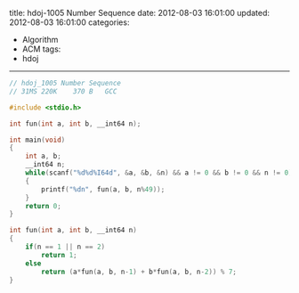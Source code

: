title: hdoj-1005 Number Sequence
date: 2012-08-03 16:01:00
updated: 2012-08-03 16:01:00
categories:
  - Algorithm
  - ACM
tags:
  - hdoj
---

```c
// hdoj_1005 Number Sequence
// 31MS	220K	370 B	GCC

#include <stdio.h>

int fun(int a, int b, __int64 n);

int main(void)
{
	int a, b;
	__int64 n;
	while(scanf("%d%d%I64d", &a, &b, &n) && a != 0 && b != 0 && n != 0)
	{
		printf("%dn", fun(a, b, n%49));
	}
	return 0;
}

int fun(int a, int b, __int64 n)
{
	if(n == 1 || n == 2)
		return 1;
	else
		return (a*fun(a, b, n-1) + b*fun(a, b, n-2)) % 7;
}
```
